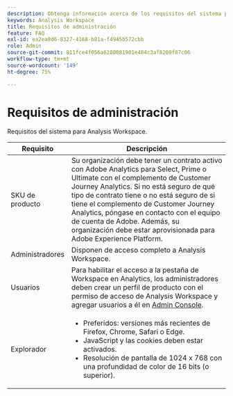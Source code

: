 ```yaml
---
description: Obtenga información acerca de los requisitos del sistema para Analysis Workspace.
keywords: Analysis Workspace
title: Requisitos de administración
feature: FAQ
exl-id: ea2ea8d6-8327-4168-b81a-f4945b572cbb
role: Admin
source-git-commit: 811fce4f056a6280081901e484c3af8209f87c06
workflow-type: tm+mt
source-wordcount: '149'
ht-degree: 75%

---
```


# Requisitos de administración

Requisitos del sistema para Analysis Workspace.

| Requisito | Descripción |
|--- |--- |
| SKU de producto | Su organización debe tener un contrato activo con Adobe Analytics para Select, Prime o Ultimate con el complemento de Customer Journey Analytics. Si no está seguro de qué tipo de contrato tiene o no está seguro de si tiene el complemento de Customer Journey Analytics, póngase en contacto con el equipo de cuenta de Adobe. Además, su organización debe estar aprovisionada para Adobe Experience Platform. |
| Administradores | Disponen de acceso completo a Analysis Workspace. |
| Usuarios | Para habilitar el acceso a la pestaña de Workspace en Analytics, los administradores deben crear un perfil de producto con el permiso de acceso de Analysis Workspace y agregar usuarios a él en [Admin Console](https://experienceleague.adobe.com/docs/analytics/admin/admin-console/permissions/product-profile.html?lang=es). |
| Explorador | <ul><li>Preferidos: versiones más recientes de Firefox, Chrome, Safari o Edge.</li><li>JavaScript y las cookies deben estar activados.</li><li>Resolución de pantalla de 1024 x 768 con una profundidad de color de 16 bits (o superior).</li></ul> |
